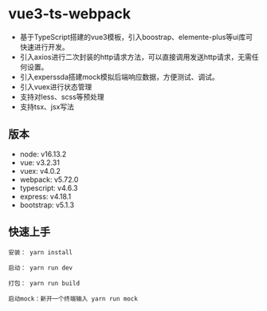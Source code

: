 
# vue3-ts-webpack

- 基于TypeScript搭建的vue3模板，引入boostrap、elemente-plus等ui库可快速进行开发。 
- 引入axios进行二次封装的http请求方法，可以直接调用发送http请求，无需任何设置。
- 引入experssda搭建mock模拟后端响应数据，方便测试、调试。
- 引入vuex进行状态管理
- 支持对less、scss等预处理
- 支持tsx、jsx写法



## 版本
 - node: v16.13.2
 - vue: v3.2.31
 - vuex: v4.0.2
 - webpack: v5.72.0
 - typescript: v4.6.3
 - express: v4.18.1
 - bootstrap: v5.1.3

## 快速上手

```
安装： yarn install
```
```
启动： yarn run dev
```
```
打包： yarn run build
```
```
启动mock：新开一个终端输入 yarn run mock
```

